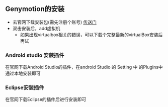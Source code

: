 ## Genymotion的安装 ##


- 去官网下载安装包(需先注册个账号) [传送门](https://www.genymotion.com/#!/)
- 双击安装后，add虚拟机
	- 如果出现virtualbox相关的错误，可以下载个完整最新的virtualBox安装后再试

### Android studio 安装插件 ###
在官网下载Android Studio的插件，在android Studio 的 Setting 中 的Plugins中通过本地安装即可

### Eclipse安装插件 ###
在官网下载Eclipse的插件后进行安装即可